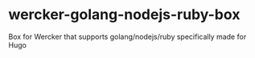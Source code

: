 # wercker-golang-nodejs-ruby-box
Box for Wercker that supports golang/nodejs/ruby specifically made for Hugo
